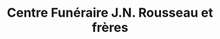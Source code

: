 ---
title: "Centre Funéraire J.N. Rousseau et frères"
url: /nicolet/centre-funeraire-j-n-rousseau-et-freres/
shop: Bestattungen
---